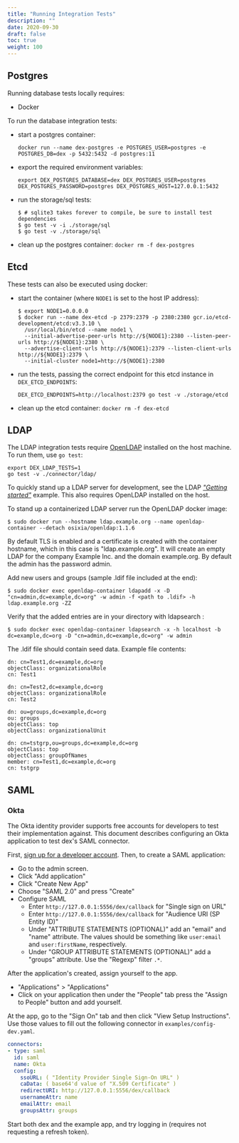```yaml
---
title: "Running Integration Tests"
description: ""
date: 2020-09-30
draft: false
toc: true
weight: 100
---
```


## Postgres

Running database tests locally requires:

* Docker

To run the database integration tests:

- start a postgres container:

  `docker run --name dex-postgres -e POSTGRES_USER=postgres -e POSTGRES_DB=dex -p 5432:5432 -d postgres:11`
- export the required environment variables:

  `export DEX_POSTGRES_DATABASE=dex DEX_POSTGRES_USER=postgres DEX_POSTGRES_PASSWORD=postgres DEX_POSTGRES_HOST=127.0.0.1:5432`

- run the storage/sql tests:

  ```
  $ # sqlite3 takes forever to compile, be sure to install test dependencies
  $ go test -v -i ./storage/sql
  $ go test -v ./storage/sql
  ```

- clean up the postgres container: `docker rm -f dex-postgres`

## Etcd

These tests can also be executed using docker:

- start the container (where `NODE1` is set to the host IP address):

  ```
  $ export NODE1=0.0.0.0
  $ docker run --name dex-etcd -p 2379:2379 -p 2380:2380 gcr.io/etcd-development/etcd:v3.3.10 \
    /usr/local/bin/etcd --name node1 \
    --initial-advertise-peer-urls http://${NODE1}:2380 --listen-peer-urls http://${NODE1}:2380 \
    --advertise-client-urls http://${NODE1}:2379 --listen-client-urls http://${NODE1}:2379 \
    --initial-cluster node1=http://${NODE1}:2380
  ```

- run the tests, passing the correct endpoint for this etcd instance in `DEX_ETCD_ENDPOINTS`:

  `DEX_ETCD_ENDPOINTS=http://localhost:2379 go test -v ./storage/etcd`
- clean up the etcd container: `docker rm -f dex-etcd`

## LDAP

The LDAP integration tests require [OpenLDAP][openldap] installed on the host machine. To run them, use `go test`:

```
export DEX_LDAP_TESTS=1
go test -v ./connector/ldap/
```

To quickly stand up a LDAP server for development, see the LDAP [_"Getting started"_][ldap-getting-started] example. This also requires OpenLDAP installed on the host.

To stand up a containerized LDAP server run the OpenLDAP docker image:

```
$ sudo docker run --hostname ldap.example.org --name openldap-container --detach osixia/openldap:1.1.6
```

By default TLS is enabled and a certificate is created with the container hostname, which in this case is "ldap.example.org". It will create an empty LDAP for the company Example Inc. and the domain example.org. By default the admin has the password admin.

Add new users and groups (sample .ldif file included at the end):

```
$ sudo docker exec openldap-container ldapadd -x -D "cn=admin,dc=example,dc=org" -w admin -f <path to .ldif> -h ldap.example.org -ZZ
```

Verify that the added entries are in your directory with ldapsearch :

```
$ sudo docker exec openldap-container ldapsearch -x -h localhost -b dc=example,dc=org -D "cn=admin,dc=example,dc=org" -w admin
```
The .ldif file should contain seed data. Example file contents:

```
dn: cn=Test1,dc=example,dc=org
objectClass: organizationalRole
cn: Test1

dn: cn=Test2,dc=example,dc=org
objectClass: organizationalRole
cn: Test2

dn: ou=groups,dc=example,dc=org
ou: groups
objectClass: top
objectClass: organizationalUnit

dn: cn=tstgrp,ou=groups,dc=example,dc=org
objectClass: top
objectClass: groupOfNames
member: cn=Test1,dc=example,dc=org
cn: tstgrp
```

## SAML

### Okta

The Okta identity provider supports free accounts for developers to test their implementation against. This document describes configuring an Okta application to test dex's SAML connector.

First, [sign up for a developer account][okta-sign-up]. Then, to create a SAML application:

* Go to the admin screen.
* Click "Add application"
* Click "Create New App"
* Choose "SAML 2.0" and press "Create"
* Configure SAML
  * Enter `http://127.0.0.1:5556/dex/callback` for "Single sign on URL"
  * Enter `http://127.0.0.1:5556/dex/callback` for "Audience URI (SP Entity ID)"
  * Under "ATTRIBUTE STATEMENTS (OPTIONAL)" add an "email" and "name" attribute. The values should be something like `user:email` and `user:firstName`, respectively.
  * Under "GROUP ATTRIBUTE STATEMENTS (OPTIONAL)" add a "groups" attribute. Use the "Regexp" filter `.*`.

After the application's created, assign yourself to the app.

* "Applications" > "Applications"
* Click on your application then under the "People" tab press the "Assign to People" button and add yourself.

At the app, go to the "Sign On" tab and then click "View Setup Instructions". Use those values to fill out the following connector in `examples/config-dev.yaml`.

```yaml
connectors:
- type: saml
  id: saml
  name: Okta
  config:
    ssoURL: ( "Identity Provider Single Sign-On URL" )
    caData: ( base64'd value of "X.509 Certificate" )
    redirectURI: http://127.0.0.1:5556/dex/callback
    usernameAttr: name
    emailAttr: email
    groupsAttr: groups
```

Start both dex and the example app, and try logging in (requires not requesting a refresh token).

[okta-sign-up]: https://www.okta.com/developer/signup/
[openldap]: https://www.openldap.org/
[ldap-getting-started]: ldap-connector.md#getting-started
